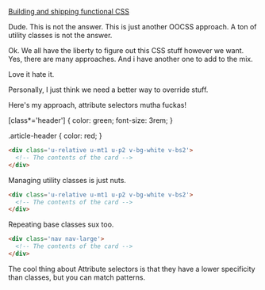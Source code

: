 ---
---

[Building and shipping functional CSS](https://blog.colepeters.com/building-and-shipping-functional-css/)


Dude. This is not the answer. This is just another OOCSS approach. A ton of utility classes is not the answer.



Ok. We all have the liberty to figure out this CSS stuff however we want. Yes, there are many approaches. And i have another one to add to the mix.

Love it hate it.

Personally, I just think we need a better way to override stuff.

Here's my approach, attribute selectors mutha fuckas!

[class*='header'] {
  color: green;
  font-size: 3rem;
}

.article-header {
  color: red;
}



```html
<div class='u-relative u-mt1 u-p2 v-bg-white v-bs2'>  
  <!-- The contents of the card -->
</div>  
```


Managing utility classes is just nuts.
```html
<div class='u-relative u-mt1 u-p2 v-bg-white v-bs2'>  
  <!-- The contents of the card -->
</div>  
```


Repeating base classes sux too.
```html
<div class='nav nav-large'>  
  <!-- The contents of the card -->
</div>  
```

The cool thing about Attribute selectors is that they have a lower specificity than classes, but you can match patterns. 
